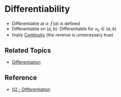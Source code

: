 # Differentiability

* Differentiable at $a$: $f^{\prime}(a)$ is defined
* Differentiable on $(a,b)$: Differentiable for $x_0\in(a,b)$
* Imply [Continuity](Continuity.md) (the reverse is unnecessary true)

## Related Topics

* [Differentiation](Differentiation.md)

## Reference

* [02 - Differentiation](../../../00%20-%20Summary/SCMA104%20-%20System%20of%20Ordinary%20Differential%20Equations%20and%20Applications%20in%20Medical%20Science/02%20-%20Differentiation.md)
